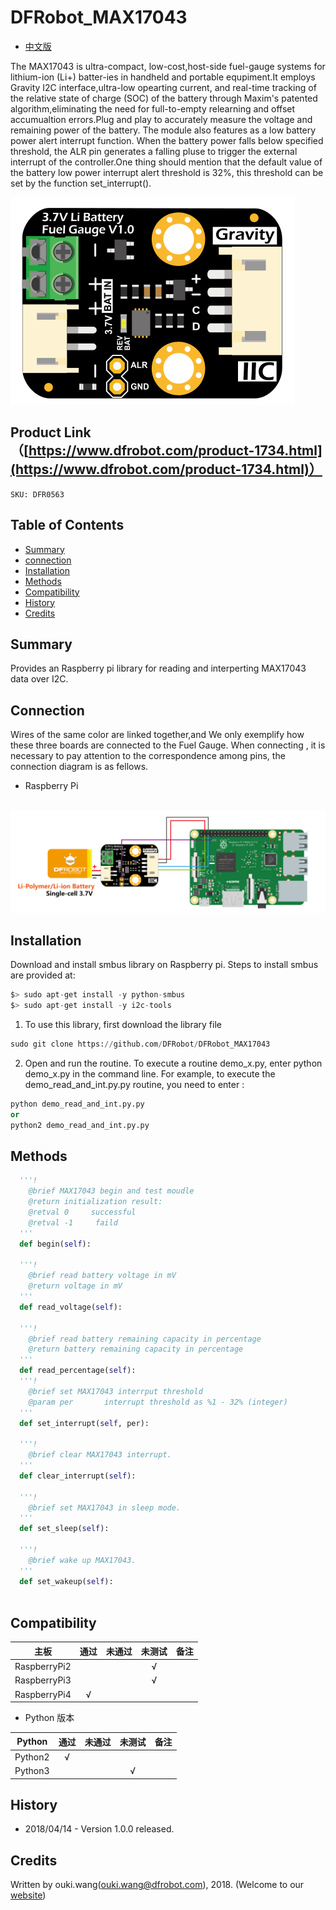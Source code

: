 # DFRobot_MAX17043

* [中文版](./README_CN.md)

The MAX17043 is ultra-compact, low-cost,host-side fuel-gauge systems for lithium-ion (Li+) batter-ies in handheld and portable 
equpiment.It employs Gravity I2C interface,ultra-low opearting current, and real-time tracking of the relative state of charge 
(SOC) of the battery through Maxim's patented algorithm,eliminating the need for full-to-empty relearning and offset accumualtion 
errors.Plug and play to accurately measure the voltage and remaining power of the battery. The module  also features as a low 
battery power alert interrupt function.  When the battery power falls below specified threshold, the ALR pin generates a falling 
pluse to trigger the external interrupt of the controller.One thing should mention that the default value of the battery low power
interrupt alert threshold is 32%, this threshold can be set by the function set_interrupt().

![产品效果图](../../resources/images/DFR0563.jpg) 

## Product Link（[https://www.dfrobot.com/product-1734.html](https://www.dfrobot.com/product-1734.html)）
    SKU: DFR0563

## Table of Contents
* [Summary](#summary)
* [connection](connection)
* [Installation](#installation)
* [Methods](#methods)
* [Compatibility](#compatibility)
* [History](#history)
* [Credits](#credits)

## Summary

Provides an Raspberry pi library for reading and interperting MAX17043 data over I2C.

## Connection
Wires of the same color are linked together,and We only exemplify how these three boards are connected to the Fuel Gauge.
When connecting , it is necessary to pay attention to the correspondence among pins, the connection diagram is as fellows.

* Raspberry Pi
<br>
<img src="../../resources/images/Raspberry Pi.jpg">
<br>

## Installation

Download and install smbus library on Raspberry pi. Steps to install smbus are provided at:

```python
$> sudo apt-get install -y python-smbus 
$> sudo apt-get install -y i2c-tools 
```

1. To use this library, first download the library file<br>
```python
sudo git clone https://github.com/DFRobot/DFRobot_MAX17043
```
2. Open and run the routine. To execute a routine demo_x.py, enter python demo_x.py in the command line. For example, to execute the demo_read_and_int.py.py routine, you need to enter :<br>

```python
python demo_read_and_int.py.py 
or
python2 demo_read_and_int.py.py 
```

## Methods

```python
  '''!
    @brief MAX17043 begin and test moudle
    @return initialization result:
    @retval 0     successful
    @retval -1     faild
  '''
  def begin(self):
    
  '''!
    @brief read battery voltage in mV
    @return voltage in mV
  '''    
  def read_voltage(self):
    
  '''!
    @brief read battery remaining capacity in percentage
    @return battery remaining capacity in percentage
  '''
  def read_percentage(self):
  '''!
    @brief set MAX17043 interrput threshold
    @param per       interrupt threshold as %1 - 32% (integer)
  '''
  def set_interrupt(self, per):
    
  '''!
    @brief clear MAX17043 interrupt.
  '''
  def clear_interrupt(self):
    
  '''!
    @brief set MAX17043 in sleep mode.
  '''
  def set_sleep(self):
    
  '''!
    @brief wake up MAX17043.
  ''' 
  def set_wakeup(self):
    

```

## Compatibility

| 主板         | 通过 | 未通过 | 未测试 | 备注 |
| ------------ | :--: | :----: | :----: | :--: |
| RaspberryPi2 |      |        |   √    |      |
| RaspberryPi3 |      |        |   √    |      |
| RaspberryPi4 |  √   |        |        |      |

* Python 版本

| Python  | 通过 | 未通过 | 未测试 | 备注 |
| ------- | :--: | :----: | :----: | ---- |
| Python2 |  √   |        |        |      |
| Python3 |      |        |   √    |      |

## History

- 2018/04/14 - Version 1.0.0 released.

## Credits

Written by ouki.wang(ouki.wang@dfrobot.com), 2018. (Welcome to our [website](https://www.dfrobot.com/))
